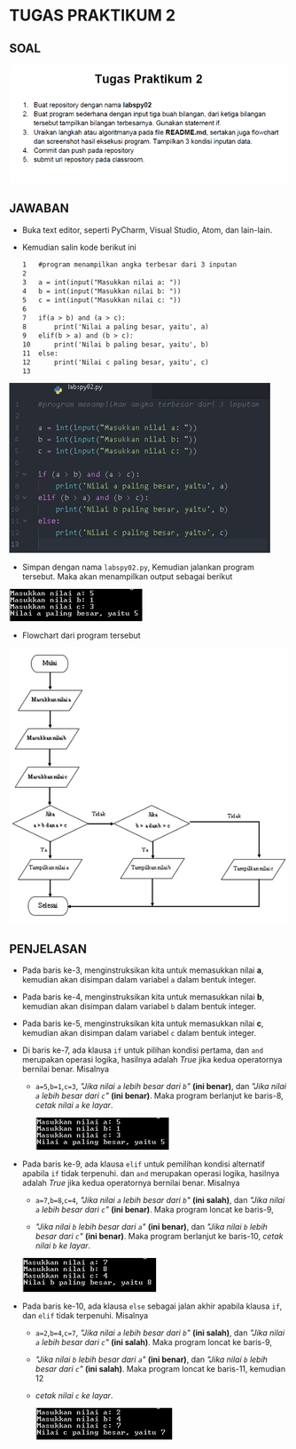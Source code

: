 # TUGAS PRAKTIKUM 2

## SOAL
![gambar1](gambar/1_soal.PNG)

## JAWABAN
  - Buka text editor, seperti PyCharm, Visual Studio, Atom, dan lain-lain.
  - Kemudian salin kode berikut ini


        1   #program menampilkan angka terbesar dari 3 inputan
        2
        3   a = int(input("Masukkan nilai a: "))
        4   b = int(input("Masukkan nilai b: "))
        5   c = int(input("Masukkan nilai c: "))
        6
        7   if(a > b) and (a > c):
        8       print('Nilai a paling besar, yaitu', a)
        9   elif(b > a) and (b > c):
        10      print('Nilai b paling besar, yaitu', b)
        11  else:
        12      print('Nilai c paling besar, yaitu', c)
        13

![gambar2](gambar/2_kode.PNG)
  - Simpan dengan nama `labspy02.py`, Kemudian jalankan program tersebut. Maka akan menampilkan output sebagai berikut

  ![gambar3](gambar/3_output.PNG)

  - Flowchart dari program tersebut

  ![gambar4](gambar/4_flowchart.PNG)

## PENJELASAN
  - Pada baris ke-3, menginstruksikan kita untuk memasukkan nilai **a**, kemudian akan disimpan dalam variabel `a` dalam bentuk integer.

  - Pada baris ke-4, menginstruksikan kita untuk memasukkan nilai **b**, kemudian akan disimpan dalam variabel `b` dalam bentuk integer.

  - Pada baris ke-5, menginstruksikan kita untuk memasukkan nilai **c**, kemudian akan disimpan dalam variabel `c` dalam bentuk integer.

  - Di baris ke-7, ada klausa `if` untuk pilihan kondisi pertama, dan `and` merupakan operasi logika, hasilnya adalah _True_ jika kedua operatornya bernilai benar. Misalnya

    - `a=5`,`b=1`,`c=3`, _"Jika nilai `a` lebih besar dari `b`"_ **(ini benar)**, dan _"Jika nilai `a` lebih besar dari `c`"_ **(ini benar)**. Maka program berlanjut ke baris-8, _cetak nilai `a` ke layar_.

      ![gambar5](gambar/3_output.PNG)

  - Pada baris ke-9, ada klausa `elif` untuk pemilihan kondisi alternatif apabila `if` tidak terpenuhi. dan `and` merupakan operasi logika, hasilnya adalah _True_ jika kedua operatornya bernilai benar. Misalnya

    - `a=7`,`b=8`,`c=4`, _"Jika nilai `a` lebih besar dari `b`"_ **(ini salah)**, dan _"Jika nilai `a` lebih besar dari `c`"_ **(ini benar)**. Maka program loncat ke baris-9,

    -  _"Jika nilai `b` lebih besar dari `a`"_ **(ini benar)**, dan _"Jika nilai `b` lebih besar dari `c`"_ **(ini benar)**. Maka program berlanjut ke baris-10, _cetak nilai `b` ke layar_.

      ![gambar6](gambar/3-1_output.PNG)

  - Pada baris ke-10, ada klausa `else` sebagai jalan akhir apabila klausa `if`, dan `elif` tidak terpenuhi. Misalnya

    - `a=2`,`b=4`,`c=7`, _"Jika nilai `a` lebih besar dari `b`"_ **(ini salah)**, dan _"Jika nilai `a` lebih besar dari `c`"_ **(ini salah)**. Maka program loncat ke baris-9,

    -  _"Jika nilai `b` lebih besar dari `a`"_ **(ini benar)**, dan _"Jika nilai `b` lebih besar dari `c`"_ **(ini salah)**. Maka program loncat ke baris-11, kemudian 12

    - _cetak nilai `c` ke layar_.

      ![gambar7](gambar/3-2_output.PNG)

